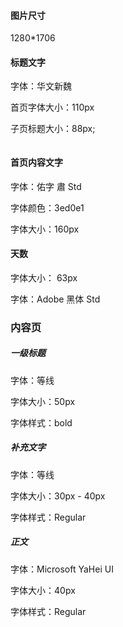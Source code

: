 ####  图片尺寸

1280*1706



#### 标题文字

字体：华文新魏

首页字体大小：110px

子页标题大小：88px;

````css

````







#### 首页内容文字

字体：佑字 肅 Std

字体颜色：3ed0e1

字体大小：160px



#### 天数

字体大小： 63px

字体：Adobe 黑体 Std





### 内容页

##### 一级标题

字体：等线

字体大小：50px

字体样式：bold



##### 补充文字

字体：等线

字体大小：30px - 40px

字体样式：Regular



#####  正文



字体：Microsoft YaHei UI

字体大小：40px

字体样式：Regular







